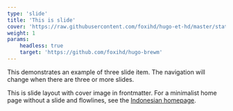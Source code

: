 ```yaml
---
type: 'slide'
title: 'This is slide'
cover: 'https://raw.githubusercontent.com/foxihd/hugo-et-hd/master/static/svg/flowlines/28.svg'
weight: 1
params:
    headless: true
    target: 'https://github.com/foxihd/hugo-brewm'
---
```


This demonstrates an example of three slide item. The navigation will change when there are three or more slides.

This is slide layout with cover image in frontmatter.
For a minimalist home page without a slide and flowlines, see the [Indonesian homepage](https://foxihd.github.io/hugo-brewm/id/).